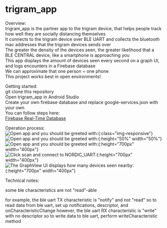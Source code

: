 # trigram_app

Overview:  
trigram_app is the partner app to the trigram device, that helps people track how well they are socially distancing themselves     
It connects to the trigram device over BLE UART and collects the bluetooth mac addresses that the trigram devices sends over    
The greater the density of the devices seen, the greater likelihood that a BLE CENTRAL device, like a smartphone is approaching you    
This app displays the amount of devices seen every second on a graph UI, and logs encounters in a Firebase database  
We can approximate that one person ~ one phone  
This project works best in open environments!    

Getting started:      
git clone this repository      
Open trigram_app in Android Studio    
Create your own firebase database and replace google-services.json with your own    
You can follow steps here:    
[Firebase Real-Time Database](https://firebase.google.com/docs/database/android/start)    

Operation process:    
![Open app and you should be greeted with:](https://github.com/daxlar/trigram_app/blob/master/pictures/greeting.jpg){:class="img-responsive"}  
![Open app and you should be greeted with:](https://github.com/daxlar/trigram_app/blob/master/pictures/greeting.jpg){:height="50%" width="50%"}  
![Open app and you should be greeted with:](https://github.com/daxlar/trigram_app/blob/master/pictures/greeting.jpg){:height="700px" width="400px"}  
![Click scan and connect to NORDIC_UART:](https://github.com/daxlar/trigram_app/blob/master/pictures/scan.jpg){:height="700px" width="400px"}
![The GraphView UI displays how many devices seen nearby:](https://github.com/daxlar/trigram_app/blob/master/pictures/connected.jpg){:height="700px" width="400px"}
   
Technical notes:  

some ble characteristics are not "read"-able

for example, the ble uart TX characteristic is "notify" and not "read"
so to read data from ble uart, set up notifications, descriptor, and onCharacteristicChange
however, the ble uart RX characteristic is "write" with no descriptor
so to write data to ble uart, perform writeCharacteristic method


